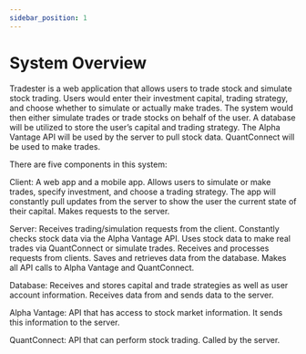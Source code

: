 ```yaml
---
sidebar_position: 1
---
```


# System Overview
Tradester is a web application that allows users to trade stock and simulate stock trading. Users would enter their investment capital, trading strategy, and choose whether to simulate or actually make trades. The system would then either simulate trades or trade stocks on behalf of the user. A database will be utilized to store the user’s capital and trading strategy. The Alpha Vantage API will be used by the server to pull stock data. QuantConnect will be used to make trades. 

There are five components in this system:

Client: A web app and a mobile app. Allows users to simulate or make trades, specify investment, and choose a trading strategy. The app will constantly pull updates from the server to show the user the current state of their capital. Makes requests to the server.

Server: Receives trading/simulation requests from the client. Constantly checks stock data via the Alpha Vantage API. Uses stock data to make real trades via QuantConnect or simulate trades. Receives and processes requests from clients. Saves and retrieves data from the database. Makes all API calls to Alpha Vantage and QuantConnect.

Database: Receives and stores capital and trade strategies as well as user account information. Receives data from and sends data to the server.

Alpha Vantage: API that has access to stock market information. It sends this information to the server.

QuantConnect: API that can perform stock trading. Called by the server.
